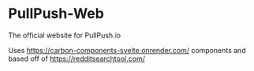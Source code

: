 # PullPush-Web
The official website for PullPush.io

Uses https://carbon-components-svelte.onrender.com/ components and based off of https://redditsearchtool.com/
